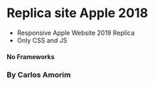 # Replica site Apple 2018

- Responsive Apple Website 2019 Replica 
- Only CSS and JS
#### No Frameworks

### By Carlos Amorim
